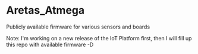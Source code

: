 # Aretas_Atmega
Publicly available firmware for various sensors and boards

Note: I'm working on a new release of the IoT Platform first, then I will fill up this repo with available firmware
-D
